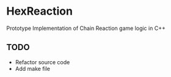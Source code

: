 # HexReaction
Prototype Implementation of Chain Reaction game logic in C++

## TODO
* Refactor source code
* Add make file